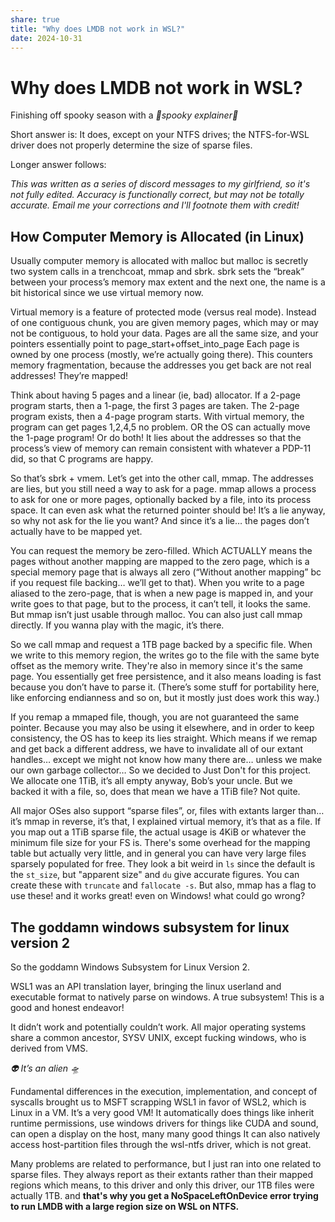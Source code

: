 ```yaml
---
share: true
title: "Why does LMDB not work in WSL?"
date: 2024-10-31
---
```

# Why does LMDB not work in WSL?

Finishing off spooky season with a *👻spooky explainer👻*

Short answer is: It does, except on your NTFS drives; the NTFS-for-WSL driver does not properly determine the size of sparse files.

Longer answer follows:

*This was written as a series of discord messages to my girlfriend, so it's not fully edited. Accuracy is functionally correct, but may not be totally accurate. Email me your corrections and I'll footnote them with credit!*

## How Computer Memory is Allocated (in Linux)
Usually computer memory is allocated with malloc but malloc is secretly two system calls in a trenchcoat, mmap and sbrk.
sbrk sets the “break” between your process’s memory max extent and the next one, the name is a bit historical since we use virtual memory now.

Virtual memory is a feature of protected mode (versus real mode). Instead of one contiguous chunk, you are given memory pages, which may or may not be contiguous, to hold your data. Pages are all the same size, and your pointers essentially point to page_start+offset_into_page
Each page is owned by one process (mostly, we’re actually going there). This counters memory fragmentation, because the addresses you get back are not real addresses! They’re mapped!

Think about having 5 pages and a linear (ie, bad) allocator. If a 2-page program starts, then a 1-page, the first 3 pages are taken. The 2-page program exists, then a 4-page program starts.
With virtual memory, the program can get pages 1,2,4,5 no problem.
OR the OS can actually move the 1-page program! Or do both! It lies about the addresses so that the process’s view of memory can remain consistent with whatever a PDP-11 did, so that C programs are happy.

So that’s sbrk + vmem. Let’s get into the other call, mmap.
The addresses are lies, but you still need a way to ask for a page. mmap allows a process to ask for one or more pages, optionally backed by a file, into its process space. It can even ask what the returned pointer should be!
It’s a lie anyway, so why not ask for the lie you want? And since it’s a lie… the pages don’t actually have to be mapped yet.

You can request the memory be zero-filled. Which ACTUALLY means the pages without another mapping are mapped to the zero page, which is a special memory page that is always all zero (“Without another mapping” bc if you request file backing… we’ll get to that).
When you write to a page aliased to the zero-page, that is when a new page is mapped in, and your write goes to that page, but to the process, it can’t tell, it looks the same.
But mmap isn’t just usable through malloc. You can also just call mmap directly. If you wanna play with the magic, it’s there.

So we call mmap and request a 1TB page backed by a specific file. When we write to this memory region, the writes go to the file with the same byte offset as the memory write. They're also in memory since it's the same page.
You essentially get free persistence, and it also means loading is fast because you don’t have to parse it. (There’s some stuff for portability here, like enforcing endianness and so on, but it mostly just does work this way.)

If you remap a mmaped file, though, you are not guaranteed the same pointer. Because you may also be using it elsewhere, and in order to keep consistency, the OS has to keep its lies straight. Which means if we remap and get back a different address, we have to invalidate all of our extant handles… except we might not know how many there are… unless we make our own garbage collector…
So we decided to Just Don't for this project. We allocate one 1TiB, it’s all empty anyway, Bob’s your uncle. But we backed it with a file, so, does that mean we have a 1TiB file? Not quite.

All major OSes also support “sparse files”, or, files with extants larger than… it’s mmap in reverse, it’s that, I explained virtual memory, it’s that as a file. If you map out a 1TiB sparse file, the actual usage is 4KiB or whatever the minimum file size for your FS is. There's some overhead for the mapping table but actually very little, and in general you can have very large files sparsely populated for free. They look a bit weird in `ls` since the default is the `st_size`, but "apparent size" and `du` give accurate figures.
You can create these with `truncate` and `fallocate -s`. But also, mmap has a flag to use these! and it works great! even on Windows! what could go wrong?

## The goddamn windows subsystem for linux version 2

So the goddamn Windows Subsystem for Linux Version 2.

WSL1 was an API translation layer, bringing the linux userland and executable format to natively parse on windows. A true subsystem! This is a good and honest endeavor!

It didn’t work and potentially couldn’t work. All major operating systems share a common ancestor, SYSV UNIX, except fucking windows, who is derived from VMS.

*👽 It’s an alien 🛸*

Fundamental differences in the execution, implementation, and concept of syscalls brought us to MSFT scrapping WSL1 in favor of WSL2, which is Linux in a VM. 
It’s a very good VM! It automatically does things like inherit runtime permissions, use windows drivers for things like CUDA and sound, can open a display on the host, many many good things
It can also natively access host-partition files through the wsl-ntfs driver, which is not great. 

Many problems are related to performance, but I just ran into one related to sparse files. They always report as their extants rather than their mapped regions
which means, to this driver and only this driver, our 1TB files were actually 1TB. and **that's why you get a NoSpaceLeftOnDevice error trying to run LMDB with a large region size on WSL on NTFS.**